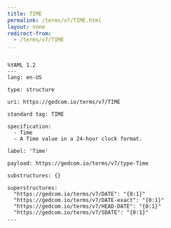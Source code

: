 ```yaml
---
title: TIME
permalink: /terms/v7/TIME.html
layout: none
redirect-from:
  - /terms/v7/TIME
...
```


```

%YAML 1.2
---
lang: en-US

type: structure

uri: https://gedcom.io/terms/v7/TIME

standard tag: TIME

specification:
  - Time
  - A Time value in a 24-hour clock format.

label: 'Time'

payload: https://gedcom.io/terms/v7/type-Time

substructures: {}

superstructures:
  "https://gedcom.io/terms/v7/DATE": "{0:1}"
  "https://gedcom.io/terms/v7/DATE-exact": "{0:1}"
  "https://gedcom.io/terms/v7/HEAD-DATE": "{0:1}"
  "https://gedcom.io/terms/v7/SDATE": "{0:1}"
...

```
